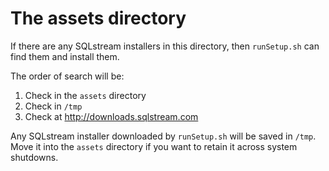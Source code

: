 # The assets directory

If there are any SQLstream installers in this directory, then `runSetup.sh` can find them and install them.

The order of search will be:
1. Check in the `assets` directory
2. Check in `/tmp` 
3. Check at http://downloads.sqlstream.com

Any SQLstream installer downloaded by `runSetup.sh` will be saved in `/tmp`. Move it into the `assets` directory if you want to retain it across system shutdowns.

